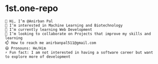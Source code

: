 # 1st.one-repo

    👋 Hi, I’m @Anirban Pal
    👀 I’m interested in Machine Learning and Biotechnology
    🌱 I’m currently learning Web Development
    💞️ I’m looking to collaborate on Projects that improve my skills and learning
    📫 How to reach me anirbanpal511@gmail.com
    😄 Pronouns: He/Him
    ⚡ Fun fact: I am not interested in having a software career but want to explore more of development


